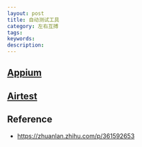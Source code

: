 ```yaml
---
layout: post
title: 自动测试工具
category: 左右互搏
tags: 
keywords: 
description: 
---
```


## [Appium](http://appium.io/)

## [Airtest](https://github.com/AirtestProject/iOS-Tagent.git)



## Reference

* <https://zhuanlan.zhihu.com/p/361592653>